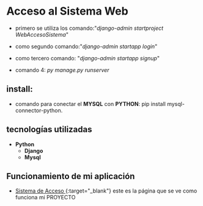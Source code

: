 # Acceso al Sistema Web
- primero se utiliza los comando:"*django-admin startproject WebAccesoSistema*"
- como segundo comando:"*django-admin startapp login*"
- como tercero comando: "*django-admin startapp signup*"
 
- comando 4: *py manage.py runserver*

## install:
- comando para conectar el **MYSQL** con **PYTHON**: pip install mysql-connector-python.

## tecnologías utilizadas 
- **Python**
    - **Django**
    - **Mysql**

## Funcionamiento de mi aplicación 

- [Sistema de Acceso ](https://www.youtube.com/watch?v=gMkfiNhRKkU){:target="_blank"} este es la página que se ve como funciona mi PROYECTO 